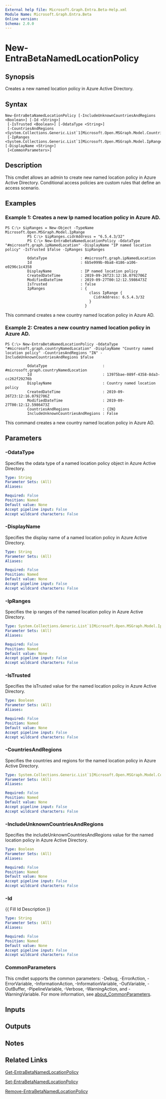 ```yaml
---
External help file: Microsoft.Graph.Entra.Beta-Help.xml
Module Name: Microsoft.Graph.Entra.Beta
Online version:
Schema: 2.0.0
---
```


# New-EntraBetaNamedLocationPolicy

## Synopsis
Creates a new named location policy in Azure Active Directory.

## Syntax

```
New-EntraBetaNamedLocationPolicy [-IncludeUnknownCountriesAndRegions <Boolean>] [-Id <String>]
 [-IsTrusted <Boolean>] [-OdataType <String>]
 [-CountriesAndRegions <System.Collections.Generic.List`1[Microsoft.Open.MSGraph.Model.CountriesAndRegion]>]
 [-IpRanges <System.Collections.Generic.List`1[Microsoft.Open.MSGraph.Model.IpRange]>] [-DisplayName <String>]
 [<CommonParameters>]
```

## Description
This cmdlet allows an admin to create new named location policy in Azure Active Directory.
Conditional access policies are custom rules that define an access scenario.

## Examples

### Example 1: Creates a new Ip named location policy in Azure AD.
```
PS C:\> $ipRanges = New-Object -TypeName Microsoft.Open.MSGraph.Model.IpRange
          PS C:\> $ipRanges.cidrAddress = "6.5.4.3/32"
          PS C:\> New-EntraBetaNamedLocationPolicy -OdataType "#microsoft.graph.ipNamedLocation" -DisplayName "IP named location policy" -IsTrusted $false -IpRanges $ipRanges

          OdataType               : #microsoft.graph.ipNamedLocation
          Id                      : 6b5e999b-0ba8-4186-a106-e0296c1c4358
          DisplayName             : IP named location policy
          CreatedDateTime         : 2019-09-26T23:12:16.0792706Z
          ModifiedDateTime        : 2019-09-27T00:12:12.5986473Z
          IsTrusted               : false
          IpRanges                : {
                                      class IpRange {
                                        CidrAddress: 6.5.4.3/32
                                      }
                                    }
```

This command creates a new country named location policy in Azure AD.

### Example 2: Creates a new country named location policy in Azure AD.
```
PS C:\> New-EntraBetaNamedLocationPolicy -OdataType "#microsoft.graph.countryNamedLocation" -DisplayName "Country named location policy" -CountriesAndRegions "IN" -IncludeUnknownCountriesAndRegions $false

          OdataType                         : #microsoft.graph.countryNamedLocation
          Id                                : 13975bae-089f-4358-8da3-cc262f29276b
          DisplayName                       : Country named location policy
          CreatedDateTime                   : 2019-09-26T23:12:16.0792706Z
          ModifiedDateTime                  : 2019-09-27T00:12:12.5986473Z
          CountriesAndRegions               : {IN}
          IncludeUnknownCountriesAndRegions : False
```

This command creates a new country named location policy in Azure AD.

## Parameters

### -OdataType
Specifies the odata type of a named location policy object in Azure Active Directory.

```yaml
Type: String
Parameter Sets: (All)
Aliases:

Required: False
Position: Named
Default value: None
Accept pipeline input: False
Accept wildcard characters: False
```

### -DisplayName
Specifies the display name of a named location policy in Azure Active Directory.

```yaml
Type: String
Parameter Sets: (All)
Aliases:

Required: False
Position: Named
Default value: None
Accept pipeline input: False
Accept wildcard characters: False
```

### -IpRanges
Specifies the ip ranges of the named location policy in Azure Active Directory.

```yaml
Type: System.Collections.Generic.List`1[Microsoft.Open.MSGraph.Model.IpRange]
Parameter Sets: (All)
Aliases:

Required: False
Position: Named
Default value: None
Accept pipeline input: False
Accept wildcard characters: False
```

### -IsTrusted
Specifies the isTrusted value for the named location policy in Azure Active Directory.

```yaml
Type: Boolean
Parameter Sets: (All)
Aliases:

Required: False
Position: Named
Default value: None
Accept pipeline input: False
Accept wildcard characters: False
```

### -CountriesAndRegions
Specifies the countries and regions for the named location policy in Azure Active Directory.

```yaml
Type: System.Collections.Generic.List`1[Microsoft.Open.MSGraph.Model.CountriesAndRegion]
Parameter Sets: (All)
Aliases:

Required: False
Position: Named
Default value: None
Accept pipeline input: False
Accept wildcard characters: False
```

### -IncludeUnknownCountriesAndRegions
Specifies the includeUnknownCountriesAndRegions value for the named location policy in Azure Active Directory.

```yaml
Type: Boolean
Parameter Sets: (All)
Aliases:

Required: False
Position: Named
Default value: None
Accept pipeline input: False
Accept wildcard characters: False
```

### -Id
{{ Fill Id Description }}

```yaml
Type: String
Parameter Sets: (All)
Aliases:

Required: False
Position: Named
Default value: None
Accept pipeline input: False
Accept wildcard characters: False
```

### CommonParameters
This cmdlet supports the common parameters: -Debug, -ErrorAction, -ErrorVariable, -InformationAction, -InformationVariable, -OutVariable, -OutBuffer, -PipelineVariable, -Verbose, -WarningAction, and -WarningVariable. For more information, see [about_CommonParameters](https://go.microsoft.com/fwlink/?LinkID=113216).

## Inputs

## Outputs

## Notes
## Related Links

[Get-EntraBetaNamedLocationPolicy]()

[Set-EntraBetaNamedLocationPolicy]()

[Remove-EntraBetaNamedLocationPolicy]()

